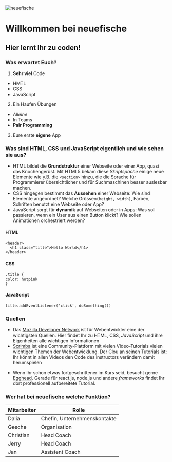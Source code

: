 ![neuefische](https://www.neuefische.de/static/neuefische-gmbh-logo.svg)

# Willkommen bei neuefische

## Hier lernt Ihr zu coden!

### Was erwartet Euch?

1. **Sehr viel** Code

* HMTL
* CSS
* JavaScript
2. Ein Haufen Übungen
* *Alleine*
* In Teams
* **Pair Programming**

3. Eure erste **eigene** App

### Was sind HTML, CSS und JavaScript eigentlich und wie sehen sie aus?
* HTML bildet die **Grundstruktur** einer Webseite oder einer App, quasi das Knochengerüst. Mit HTML5 bekam diese *Skriptspache* einige neue Elemente wie y.B. die `<section>` hinzu, die die Sprache für Programmierer übersichtlicher und für Suchmaschinen besser auslesbar machen.
* CSS hingegen bestimmt das **Aussehen** einer Webseite: Wie sind Elemente angeordnet? Welche Grössen`(height, width)`, Farben, Schriften benutzt eine Webseite oder App?
* JavaScript sorgt für **dynamik** auf Webseiten oder in Apps: Was soll passieren, wenn ein User aus einen Button klickt? Wie sollen Animationen orchestriert werden? 
   
#### HTML
```
<header>
  <h1 class="title">Hello World</h1>
</header>
```
#### CSS

```
.title {
color: hotpink
}
```

#### JavaScript

```
title.addEventListener('click', doSomething())
```

### Quellen

* Das [Mozilla Developer Network](https://developer.mozilla.org/ ) ist für Webentwickler eine der wichtigsten Quellen. Hier findet Ihr zu HTML, CSS, *JavaScript* und ihre Eigenheiten alle wichtigen Informationen
* [Scrimba](https://scrimba.com)  ist eine Community-Plattform mit vielen Video-Tutorials vielen wichtigen Themen der Webentwicklung. Der Clou an seinen Tutorials ist: Ihr könnt in allen Videos den Code des instructors verändern damit herumspielen


- Wenn Ihr schon etwas fortgeschrittener im Kurs seid, besucht gerne [Egghead](https://egghead.io). Gerade für react.js, node.js und andere *frameworks* findet Ihr dort professionell aufbereitete Tutorial.

### Wer hat bei neuefische welche Funktion?

Mitarbeiter | Rolle
----------| -------------
Dalia     | Chefin, Unternehmenskontakte
Gesche    | Organisation 
Christian | Head Coach 
Jerry     | Head Coach 
Jan       | Assistent Coach

